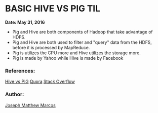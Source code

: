 # BASIC HIVE VS PIG TIL

**Date: May 31, 2016**

- Pig and Hive are both components of Hadoop that take advantage of HDFS.
- Pig and Hive are both used to filter and "query" data from the HDFS, before it is processed by MapReduce.
- Pig is utilizes the CPU more and Hive utilizes the storage more.
- Pig is made by Yahoo while Hive is made by Facebook


### References:
[Hive vs PIG](https://www.dezyre.com/article/difference-between-pig-and-hive-the-two-key-components-of-hadoop-ecosystem/79)
[Quora](https://www.quora.com/What-is-main-differences-between-hive-vs-pig-vs-sql)
[Stack Overflow](http://stackoverflow.com/questions/3356259/difference-between-pig-and-hive-why-have-both)

### Author:
[Joseph Matthew Marcos](https://github.com/matthewmarcos94)
